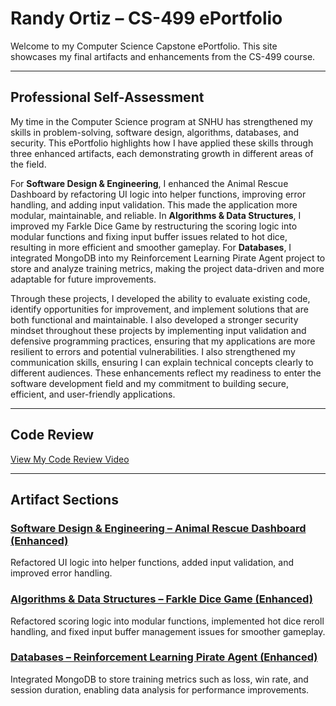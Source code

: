 # Randy Ortiz – CS-499 ePortfolio

Welcome to my Computer Science Capstone ePortfolio. This site showcases my final artifacts and enhancements from the CS-499 course.

---

## Professional Self-Assessment

My time in the Computer Science program at SNHU has strengthened my skills in problem-solving, software design, algorithms, databases, and security. This ePortfolio highlights how I have applied these skills through three enhanced artifacts, each demonstrating growth in different areas of the field.  

For **Software Design & Engineering**, I enhanced the Animal Rescue Dashboard by refactoring UI logic into helper functions, improving error handling, and adding input validation. This made the application more modular, maintainable, and reliable. In **Algorithms & Data Structures**, I improved my Farkle Dice Game by restructuring the scoring logic into modular functions and fixing input buffer issues related to hot dice, resulting in more efficient and smoother gameplay. For **Databases**, I integrated MongoDB into my Reinforcement Learning Pirate Agent project to store and analyze training metrics, making the project data-driven and more adaptable for future improvements.  

Through these projects, I developed the ability to evaluate existing code, identify opportunities for improvement, and implement solutions that are both functional and maintainable. I also developed a stronger security mindset throughout these projects by implementing input validation and defensive programming practices, ensuring that my applications are more resilient to errors and potential vulnerabilities. I also strengthened my communication skills, ensuring I can explain technical concepts clearly to different audiences. These enhancements reflect my readiness to enter the software development field and my commitment to building secure, efficient, and user-friendly applications.  

---

## Code Review

[View My Code Review Video](https://drive.google.com/file/d/1ukBOgfpPEcaF-qPUiikywnUlCqqw6436/view?usp=drive_link)

---

## Artifact Sections

### [Software Design & Engineering – Animal Rescue Dashboard (Enhanced)](https://github.com/YourUsername/cs499-eportfolio/tree/main/SoftwareDesign_AnimalRescueDashboard)
Refactored UI logic into helper functions, added input validation, and improved error handling.

### [Algorithms & Data Structures – Farkle Dice Game (Enhanced)](https://github.com/YourUsername/cs499-eportfolio/tree/main/FarkleGame_Enhanced)
Refactored scoring logic into modular functions, implemented hot dice reroll handling, and fixed input buffer management issues for smoother gameplay.

### [Databases – Reinforcement Learning Pirate Agent (Enhanced)](https://github.com/YourUsername/cs499-eportfolio/tree/main/PirateAgent_Enhanced)
Integrated MongoDB to store training metrics such as loss, win rate, and session duration, enabling data analysis for performance improvements.

